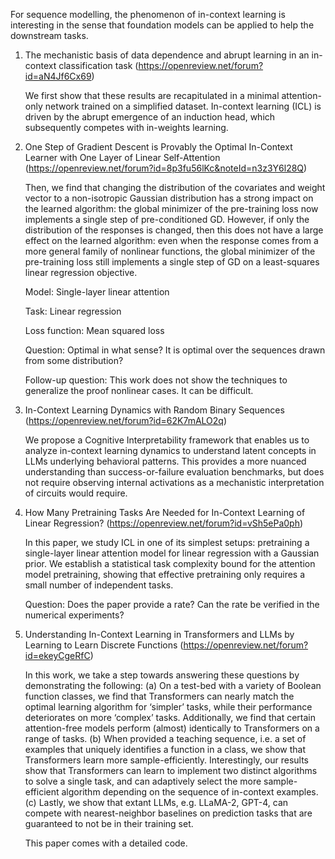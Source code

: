 For sequence modelling, the phenomenon of in-context learning is interesting in the sense that foundation models can be applied to help the downstream tasks. 

1. The mechanistic basis of data dependence and abrupt learning in an in-context classification task (https://openreview.net/forum?id=aN4Jf6Cx69)

    We first show that these results are recapitulated in a minimal attention-only network trained on a simplified dataset. In-context learning (ICL) is driven by the abrupt emergence of an induction head, which subsequently competes with in-weights learning. 



2. One Step of Gradient Descent is Provably the Optimal In-Context Learner with One Layer of Linear Self-Attention (https://openreview.net/forum?id=8p3fu56lKc&noteId=n3z3Y6l28Q)

    Then, we find that changing the distribution of the covariates and weight vector to a non-isotropic Gaussian distribution has a strong impact on the learned algorithm: the global minimizer of the pre-training loss now implements a single step of pre-conditioned GD. However, if only the distribution of the responses is changed, then this does not have a large effect on the learned algorithm: even when the response comes from a more general family of nonlinear functions, the global minimizer of the pre-training loss still implements a single step of GD on a least-squares linear regression objective.

    Model: Single-layer linear attention

    Task: Linear regression

    Loss function: Mean squared loss

    Question: Optimal in what sense? It is optimal over the sequences drawn from some distribution? 

    Follow-up question: This work does not show the techniques to generalize the proof nonlinear cases. It can be difficult. 



3. In-Context Learning Dynamics with Random Binary Sequences (https://openreview.net/forum?id=62K7mALO2q)

    We propose a Cognitive Interpretability framework that enables us to analyze in-context learning dynamics to understand latent concepts in LLMs underlying behavioral patterns. This provides a more nuanced understanding than success-or-failure evaluation benchmarks, but does not require observing internal activations as a mechanistic interpretation of circuits would require.
    


4. How Many Pretraining Tasks Are Needed for In-Context Learning of Linear Regression? (https://openreview.net/forum?id=vSh5ePa0ph)

    In this paper, we study ICL in one of its simplest setups: pretraining a single-layer linear attention model for linear regression with a Gaussian prior. We establish a statistical task complexity bound for the attention model pretraining, showing that effective pretraining only requires a small number of independent tasks. 

    Question: Does the paper provide a rate? Can the rate be verified in the numerical experiments? 


5. Understanding In-Context Learning in Transformers and LLMs by Learning to Learn Discrete Functions (https://openreview.net/forum?id=ekeyCgeRfC)

    In this work, we take a step towards answering these questions by demonstrating the following: (a) On a test-bed with a variety of Boolean function classes, we find that Transformers can nearly match the optimal learning algorithm for ‘simpler’ tasks, while their performance deteriorates on more ‘complex’ tasks. Additionally, we find that certain attention-free models perform (almost) identically to Transformers on a range of tasks. (b) When provided a teaching sequence, i.e. a set of examples that uniquely identifies a function in a class, we show that Transformers learn more sample-efficiently. Interestingly, our results show that Transformers can learn to implement two distinct algorithms to solve a single task, and can adaptively select the more sample-efficient algorithm depending on the sequence of in-context examples. (c) Lastly, we show that extant LLMs, e.g. LLaMA-2, GPT-4, can compete with nearest-neighbor baselines on prediction tasks that are guaranteed to not be in their training set.

    This paper comes with a detailed code. 


